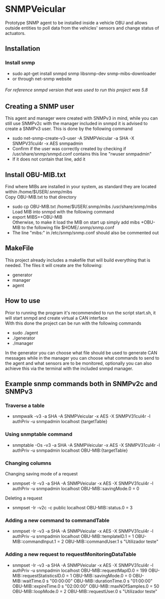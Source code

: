 # SNMPVeicular

Prototype SNMP agent to be installed inside a vehicle OBU and allows outside entities to poll data from the vehicles' sensors and change status of actuators.

## Installation

### Install snmp

- sudo apt-get install snmpd snmp libsnmp-dev snmp-mibs-downloader
- or through net-snmp website

###### For reference snmpd version that was used to run this project was 5.8

## Creating a SNMP user

This agent and manager were created with SNMPv3 in mind, while you can still use SNMPv2c with the manager included in snmpd it is advised to create a SNMPv3 user. This is done by the following command

- sudo net-snmp-create-v3-user -A SNMPVeicular -a SHA -X SNMPV31cul4r -x AES snmpadmin
- Confirm if the user was correctly created by checking if /usr/share/snmp/snmpd.conf contains this line "rwuser snmpadmin"
- If it does not contain that line, add it

## Install OBU-MIB.txt

Find where MIBs are installed in your system, as standard they are located within /home/$USER/.snmp/mibs  
Copy OBU-MIB.txt to that directory

- sudo cp OBU-MIB.txt /home/$USER/.snmp/mibs  /usr/share/snmp/mibs
  Load MIB into snmpd with the following command
- export MIBS=+OBU-MIB  
  Otherwise, to make it load the MIB on start up simply add mibs +OBU-MIB to the following file $HOME/.snmp/snmp.conf
- The line "mibs:" in /etc/snmp/snmp.conf should also be commented out

## MakeFile

This project already includes a makefile that will build everything that is needed. The files it will create are the following:

- generator
- manager
- agent

## How to use

Prior to running the program it's recommended to run the script start.sh, it will start snmpd and create virtual a CAN interface  
With this done the project can be run with the following commands

- sudo ./agent
- ./generator
- ./manager

In the generator you can choose what file should be used to generate CAN messages while in the manager you can choose what commands to send to the agent and what sensors are to be monitored, optionally you can also achieve this via the terminal with the included snmpd manager.

## Example snmp commands both in SNMPv2c and SNMPv3

### Traverse a table

- snmpwalk -v3 -a SHA -A SNMPVeicular -x AES -X SNMPV31cul4r -l authPriv -u snmpadmin localhost {targetTable}

### Using snmptable command

- snmptable -Os -v3 -a SHA -A SNMPVeicular -x AES -X SNMPV31cul4r -l authPriv -u snmpadmin localhost OBU-MIB:{targetTable}

### Changing columns

Changing saving mode of a request

- snmpset -Ir -v3 -a SHA -A SNMPVeicular -x AES -X SNMPV31cul4r -l authPriv -u snmpadmin localhost OBU-MIB::savingMode.0 = 0

Deleting a request

- snmpset -Ir -v2c -c public localhost OBU-MIB::status.0 = 3

### Adding a new command to commandTable

- snmpset -Ir -v3 -a SHA -A SNMPVeicular -x AES -X SNMPV31cul4r -l authPriv -u snmpadmin localhost OBU-MIB::templateID.1 = 1 OBU-MIB::commandInput.1 = 2 OBU-MIB::commandUser.1 s "Utilizador teste"

### Adding a new request to requestMonitoringDataTable

- snmpset -Ir -v3 -a SHA -A SNMPVeicular -x AES -X SNMPV31cul4r -l authPriv -u snmpadmin localhost OBU-MIB::requestMapID.0 = 199 OBU-MIB::requestStatisticsID.0 = 1 OBU-MIB::savingMode.0 = 0 OBU-MIB::waitTime.0 s "00:00:00" OBU-MIB::durationTime.0 s "01:00:00" OBU-MIB::expireTime.0 s "02:00:00" OBU-MIB::maxNOfSamples.0 = 50 OBU-MIB::loopMode.0 = 2 OBU-MIB::requestUser.0 s "Utilizador teste"
